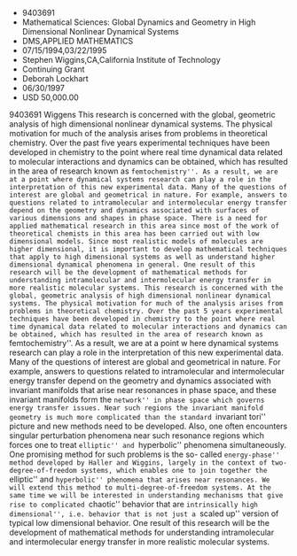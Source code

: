 
* 9403691
* Mathematical Sciences: Global Dynamics and Geometry in High Dimensional Nonlinear Dynamical Systems
* DMS,APPLIED MATHEMATICS
* 07/15/1994,03/22/1995
* Stephen Wiggins,CA,California Institute of Technology
* Continuing Grant
* Deborah Lockhart
* 06/30/1997
* USD 50,000.00

9403691 Wiggens This research is concerned with the global, geometric analysis
of high dimensional nonlinear dynamical systems. The physical motivation for
much of the analysis arises from problems in theoretical chemistry. Over the
past five years experimental techniques have been developed in chemistry to the
point where real time dynamical data related to molecular interactions and
dynamics can be obtained, which has resulted in the area of research known as
``femtochemistry''. As a result, we are at a point where dynamical systems
research can play a role in the interpretation of this new experimental data.
Many of the questions of interest are global and geometrical in nature. For
example, answers to questions related to intramolecular and intermolecular
energy transfer depend on the geometry and dynamics associated with surfaces of
various dimensions and shapes in phase space. There is a need for applied
mathematical research in this area since most of the work of theoretical
chemists in this area has been carried out with low dimensional models. Since
most realistic models of molecules are higher dimensional, it is important to
develop mathematical techniques that apply to high dimensional systems as well
as understand higher dimensional dynamical phenomena in general. One result of
this research will be the development of mathematical methods for understanding
intramolecular and intermolecular energy transfer in more realistic molecular
systems. This research is concerned with the global, geometric analysis of high
dimensional nonlinear dynamical systems. The physical motivation for much of the
analysis arises from problems in theoretical chemistry. Over the past 5 years
experimental techniques have been developed in chemistry to the point where real
time dynamical data related to molecular interactions and dynamics can be
obtained, which has resulted in the area of research known as
``femtochemistry''. As a result, we are at a point w here dynamical systems
research can play a role in the interpretation of this new experimental data.
Many of the questions of interest are global and geometrical in nature. For
example, answers to questions related to intramolecular and intermolecular
energy transfer depend on the geometry and dynamics associated with invariant
manifolds that arise near resonances in phase space, and these invariant
manifolds form the ``network'' in phase space which governs energy transfer
issues. Near such regions the invariant manifold geometry is much more
complicated than the standard ``invariant tori'' picture and new methods need to
be developed. Also, one often encounters singular perturbation phenomena near
such resonance regions which forces one to treat ``elliptic'' and ``hyperbolic''
phenomena simultaneously. One promising method for such problems is the so-
called ``energy-phase'' method developed by Haller and Wiggins, largely in the
context of two-degree-of-freedom systems, which enables one to join together the
``elliptic'' and ``hyperbolic'' phenomena that arises near resonances. We will
extend this method to multi-degree-of-freedom systems. At the same time we will
be interested in understanding mechanisms that give rise to complicated
``chaotic'' behavior that are ``intrinsically high dimensional'', i.e. behavior
that is not just a ``scaled up'' version of typical low dimensional behavior.
One result of this research will be the development of mathematical methods for
understanding intramolecular and intermolecular energy transfer in more
realistic molecular systems.
